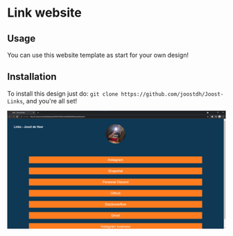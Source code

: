 # Link website

## Usage

You can use this website template as start for your own design!

## Installation

To install this design just do: `git clone https://github.com/joostdh/Joost-Links`, and you're all set!

![Image of Site](https://github.com/joostdh/Joost-Links/blob/main/ss.png)
